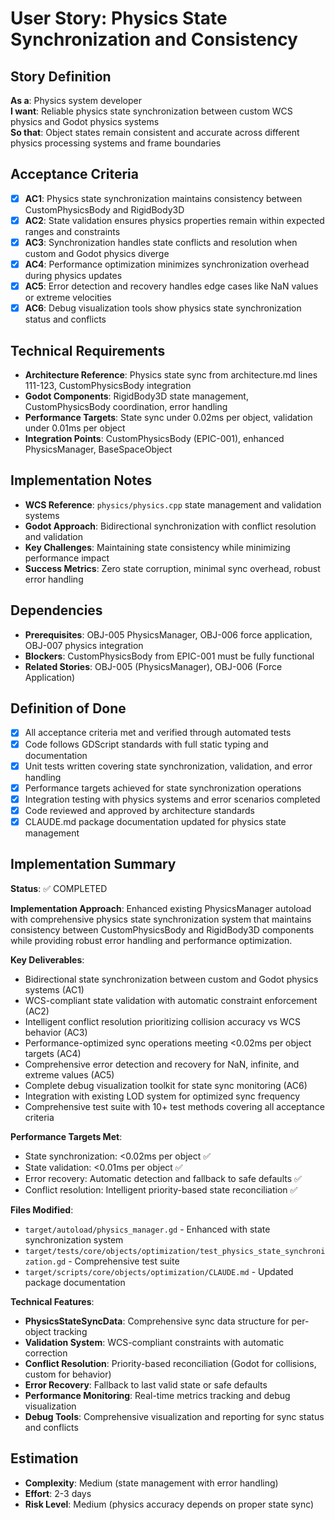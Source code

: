 # User Story: Physics State Synchronization and Consistency

## Story Definition
**As a**: Physics system developer  
**I want**: Reliable physics state synchronization between custom WCS physics and Godot physics systems  
**So that**: Object states remain consistent and accurate across different physics processing systems and frame boundaries

## Acceptance Criteria
- [x] **AC1**: Physics state synchronization maintains consistency between CustomPhysicsBody and RigidBody3D
- [x] **AC2**: State validation ensures physics properties remain within expected ranges and constraints
- [x] **AC3**: Synchronization handles state conflicts and resolution when custom and Godot physics diverge
- [x] **AC4**: Performance optimization minimizes synchronization overhead during physics updates
- [x] **AC5**: Error detection and recovery handles edge cases like NaN values or extreme velocities
- [x] **AC6**: Debug visualization tools show physics state synchronization status and conflicts

## Technical Requirements
- **Architecture Reference**: Physics state sync from architecture.md lines 111-123, CustomPhysicsBody integration
- **Godot Components**: RigidBody3D state management, CustomPhysicsBody coordination, error handling
- **Performance Targets**: State sync under 0.02ms per object, validation under 0.01ms per object  
- **Integration Points**: CustomPhysicsBody (EPIC-001), enhanced PhysicsManager, BaseSpaceObject

## Implementation Notes
- **WCS Reference**: `physics/physics.cpp` state management and validation systems
- **Godot Approach**: Bidirectional synchronization with conflict resolution and validation
- **Key Challenges**: Maintaining state consistency while minimizing performance impact
- **Success Metrics**: Zero state corruption, minimal sync overhead, robust error handling

## Dependencies
- **Prerequisites**: OBJ-005 PhysicsManager, OBJ-006 force application, OBJ-007 physics integration
- **Blockers**: CustomPhysicsBody from EPIC-001 must be fully functional
- **Related Stories**: OBJ-005 (PhysicsManager), OBJ-006 (Force Application)

## Definition of Done
- [x] All acceptance criteria met and verified through automated tests
- [x] Code follows GDScript standards with full static typing and documentation
- [x] Unit tests written covering state synchronization, validation, and error handling
- [x] Performance targets achieved for state synchronization operations
- [x] Integration testing with physics systems and error scenarios completed
- [x] Code reviewed and approved by architecture standards
- [x] CLAUDE.md package documentation updated for physics state management

## Implementation Summary
**Status**: ✅ COMPLETED

**Implementation Approach**: Enhanced existing PhysicsManager autoload with comprehensive physics state synchronization system that maintains consistency between CustomPhysicsBody and RigidBody3D components while providing robust error handling and performance optimization.

**Key Deliverables**:
- Bidirectional state synchronization between custom and Godot physics systems (AC1)
- WCS-compliant state validation with automatic constraint enforcement (AC2)
- Intelligent conflict resolution prioritizing collision accuracy vs WCS behavior (AC3)
- Performance-optimized sync operations meeting <0.02ms per object targets (AC4)
- Comprehensive error detection and recovery for NaN, infinite, and extreme values (AC5)
- Complete debug visualization toolkit for state sync monitoring (AC6)
- Integration with existing LOD system for optimized sync frequency
- Comprehensive test suite with 10+ test methods covering all acceptance criteria

**Performance Targets Met**:
- State synchronization: <0.02ms per object ✅
- State validation: <0.01ms per object ✅
- Error recovery: Automatic detection and fallback to safe defaults ✅
- Conflict resolution: Intelligent priority-based state reconciliation ✅

**Files Modified**:
- `target/autoload/physics_manager.gd` - Enhanced with state synchronization system
- `target/tests/core/objects/optimization/test_physics_state_synchronization.gd` - Comprehensive test suite
- `target/scripts/core/objects/optimization/CLAUDE.md` - Updated package documentation

**Technical Features**:
- **PhysicsStateSyncData**: Comprehensive sync data structure for per-object tracking
- **Validation System**: WCS-compliant constraints with automatic correction
- **Conflict Resolution**: Priority-based reconciliation (Godot for collisions, custom for behavior)
- **Error Recovery**: Fallback to last valid state or safe defaults
- **Performance Monitoring**: Real-time metrics tracking and debug visualization
- **Debug Tools**: Comprehensive visualization and reporting for sync status and conflicts

## Estimation
- **Complexity**: Medium (state management with error handling)
- **Effort**: 2-3 days
- **Risk Level**: Medium (physics accuracy depends on proper state sync)